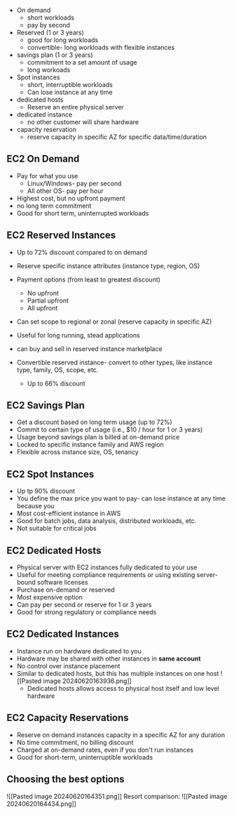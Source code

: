 - On demand
	- short workloads
	- pay by second
- Reserved (1 or 3 years)
	- good for long workloads
	- convertible- long workloads with flexible instances
- savings plan (1 or 3 years)
	- commitment to a set amount of usage
	- long workoads
- Spot instances
	- short, interruptible workloads
	- Can lose instance at any time
- dedicated hosts
	- Reserve an entire physical server
- dedicated instance
	- no other customer will share hardware
- capacity reservation
	- reserve capacity in specific AZ for specific data/time/duration

## EC2 On Demand
- Pay for what you use
	- Linux/Windows- pay per second
	- All other OS- pay per hour
- Highest cost, but no upfront payment
- no long term commitment
- Good for short term, uninterrupted workloads

## EC2 Reserved Instances
- Up to 72% discount compared to on demand
- Reserve specific instance attributes (instance type, region, OS)
- Payment options (from least to greatest discount)
	- No upfront
	- Partial upfront
	- All upfront
- Can set scope to regional or zonal (reserve capacity in specific AZ)
- Useful for long running, stead applications
- can buy and sell in reserved instance marketplace

- Convertible reserved instance- convert to other types, like instance type, family, OS, scope, etc.
	- Up to 66% discount

## EC2 Savings Plan
- Get a discount based on long term usage (up to 72%)
- Commit to certain type of usage (i.e., $10 / hour for 1 or 3 years)
- Usage beyond savings plan is billed at on-demand price
- Locked to specific instance family and AWS region
- Flexible across instance size, OS, tenancy

## EC2 Spot Instances
- Up tp 90% discount
- You define the max price you want to pay- can lose instance at any time because you 
- Most cost-efficient instance in AWS
- Good for batch jobs, data analysis, distributed workloads, etc.
- Not suitable for critical jobs

## EC2 Dedicated Hosts
- Physical server with EC2 instances fully dedicated to your use
- Useful for meeting compliance requirements or using existing server-bound software licenses
- Purchase on-demand or reserved
- Most expensive option
- Can pay per second or reserve for 1 or 3 years
- Good for strong regulatory or compliance needs

## EC2 Dedicated Instances
- Instance run on hardware dedicated to you
- Hardware may be shared with other instances in **same account**
- No control over instance placement
- Similar to dedicated hosts, but this has multiple instances on one host
  ![[Pasted image 20240620163936.png]]
  - Dedicated hosts allows access to physical host itself and low level hardware

## EC2 Capacity Reservations
- Reserve on demand instances capacity in a specific AZ for any duration
- No time commitment, no billing discount
- Charged at on-demand rates, even if you don't run instances
- Good for short-term, uninterruptible workloads

## Choosing the best options
![[Pasted image 20240620164351.png]]
Resort comparison: ![[Pasted image 20240620164434.png]]
